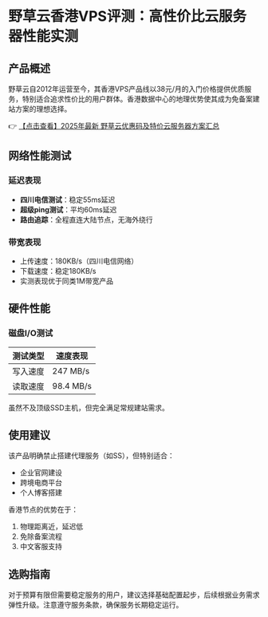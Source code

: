 # 野草云香港VPS评测：高性价比云服务器性能实测

## 产品概述
野草云自2012年运营至今，其香港VPS产品线以38元/月的入门价格提供优质服务，特别适合追求性价比的用户群体。香港数据中心的地理优势使其成为免备案建站方案的理想选择。

👉 [【点击查看】2025年最新 野草云优惠码及特价云服务器方案汇总](https://bit.ly/yecaoyun)

## 网络性能测试
### 延迟表现
- **四川电信测试**：稳定55ms延迟
- **超级ping测试**：平均60ms延迟
- **路由追踪**：全程直连大陆节点，无海外绕行

### 带宽表现
- 上传速度：180KB/s（四川电信网络）
- 下载速度：稳定180KB/s
- 实测表现优于同类1M带宽产品

## 硬件性能
### 磁盘I/O测试
| 测试类型 | 速度表现 |
|---------|---------|
| 写入速度 | 247 MB/s |
| 读取速度 | 98.4 MB/s |

虽然不及顶级SSD主机，但完全满足常规建站需求。

## 使用建议
该产品明确禁止搭建代理服务（如SS），但特别适合：
- 企业官网建设
- 跨境电商平台
- 个人博客搭建

香港节点的优势在于：
1. 物理距离近，延迟低
2. 免除备案流程
3. 中文客服支持

## 选购指南
对于预算有限但需要稳定服务的用户，建议选择基础配置起步，后续根据业务需求弹性升级。注意遵守服务条款，确保服务长期稳定运行。